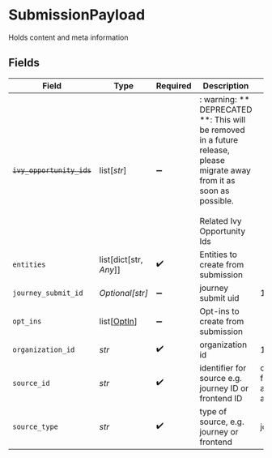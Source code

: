 # SubmissionPayload

Holds content and meta information


## Fields

| Field                                                                                                                                                | Type                                                                                                                                                 | Required                                                                                                                                             | Description                                                                                                                                          | Example                                                                                                                                              |
| ---------------------------------------------------------------------------------------------------------------------------------------------------- | ---------------------------------------------------------------------------------------------------------------------------------------------------- | ---------------------------------------------------------------------------------------------------------------------------------------------------- | ---------------------------------------------------------------------------------------------------------------------------------------------------- | ---------------------------------------------------------------------------------------------------------------------------------------------------- |
| ~~`ivy_opportunity_ids`~~                                                                                                                            | list[*str*]                                                                                                                                          | :heavy_minus_sign:                                                                                                                                   | : warning: ** DEPRECATED **: This will be removed in a future release, please migrate away from it as soon as possible.<br/><br/>Related Ivy Opportunity Ids |                                                                                                                                                      |
| `entities`                                                                                                                                           | list[dict[str, *Any*]]                                                                                                                               | :heavy_check_mark:                                                                                                                                   | Entities to create from submission<br/>                                                                                                              |                                                                                                                                                      |
| `journey_submit_id`                                                                                                                                  | *Optional[str]*                                                                                                                                      | :heavy_minus_sign:                                                                                                                                   | journey submit uid                                                                                                                                   | 123                                                                                                                                                  |
| `opt_ins`                                                                                                                                            | list[[OptIn](../../models/shared/optin.md)]                                                                                                          | :heavy_minus_sign:                                                                                                                                   | Opt-ins to create from submission<br/>                                                                                                               |                                                                                                                                                      |
| `organization_id`                                                                                                                                    | *str*                                                                                                                                                | :heavy_check_mark:                                                                                                                                   | organization id                                                                                                                                      | 123                                                                                                                                                  |
| `source_id`                                                                                                                                          | *str*                                                                                                                                                | :heavy_check_mark:                                                                                                                                   | identifier for source e.g. journey ID or frontend ID                                                                                                 | ce99875f-fba9-4fe2-a8f9-afaf52059051                                                                                                                 |
| `source_type`                                                                                                                                        | *str*                                                                                                                                                | :heavy_check_mark:                                                                                                                                   | type of source, e.g. journey or frontend                                                                                                             | journey                                                                                                                                              |
